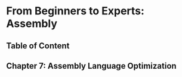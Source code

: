 # From Beginners to Experts: Assembly
## Table of Content
## Chapter 7: Assembly Language Optimization
